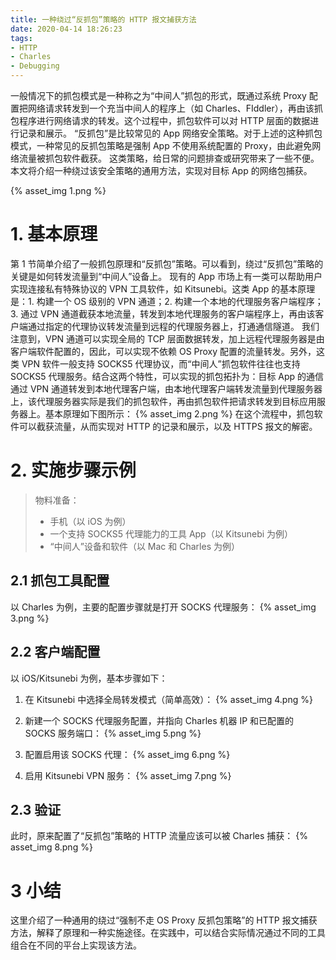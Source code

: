 ```yaml
---
title: 一种绕过“反抓包”策略的 HTTP 报文捕获方法
date: 2020-04-14 18:26:23
tags:
- HTTP
- Charles
- Debugging
---
```


一般情况下的抓包模式是一种称之为“中间人”抓包的形式，既通过系统 Proxy 配置把网络请求转发到一个充当中间人的程序上（如 Charles、FIddler），再由该抓包程序进行网络请求的转发。这个过程中，抓包软件可以对 HTTP 层面的数据进行记录和展示。
“反抓包”是比较常见的 App 网络安全策略。对于上述的这种抓包模式，一种常见的反抓包策略是强制 App 不使用系统配置的 Proxy，由此避免网络流量被抓包软件截获。
这类策略，给日常的问题排查或研究带来了一些不便。本文将介绍一种绕过该安全策略的通用方法，实现对目标 App 的网络包捕获。
<!--more-->
{% asset_img 1.png %}


# 1. 基本原理
第 1 节简单介绍了一般抓包原理和“反抓包”策略。可以看到，绕过“反抓包”策略的关键是如何转发流量到“中间人”设备上。
现有的 App 市场上有一类可以帮助用户实现连接私有特殊协议的 VPN 工具软件，如 Kitsunebi。这类 App 的基本原理是：1. 构建一个 OS 级别的 VPN 通道；2. 构建一个本地的代理服务客户端程序；3. 通过 VPN 通道截获本地流量，转发到本地代理服务的客户端程序上，再由该客户端通过指定的代理协议转发流量到远程的代理服务器上，打通通信隧道。
我们注意到，VPN 通道可以实现全局的 TCP 层面数据转发，加上远程代理服务器是由客户端软件配置的，因此，可以实现不依赖 OS Proxy 配置的流量转发。另外，这类 VPN 软件一般支持 SOCKS5 代理协议，而“中间人”抓包软件往往也支持 SOCKS5 代理服务。结合这两个特性，可以实现的抓包拓扑为：目标 App 的通信通过 VPN 通道转发到本地代理客户端，由本地代理客户端转发流量到代理服务器上，该代理服务器实际是我们的抓包软件，再由抓包软件把请求转发到目标应用服务器上。基本原理如下图所示：
{% asset_img 2.png %}
在这个流程中，抓包软件可以截获流量，从而实现对 HTTP 的记录和展示，以及 HTTPS 报文的解密。

# 2. 实施步骤示例
> 物料准备：
> - 手机（以 iOS 为例）
> - 一个支持 SOCKS5 代理能力的工具 App（以 Kitsunebi 为例）
> - “中间人”设备和软件（以 Mac 和 Charles 为例）

## 2.1 抓包工具配置
以 Charles 为例，主要的配置步骤就是打开 SOCKS 代理服务：
{% asset_img 3.png %}

## 2.2 客户端配置
以 iOS/Kitsunebi 为例，基本步骤如下：
1. 在 Kitsunebi 中选择全局转发模式（简单高效）：
{% asset_img 4.png %}

2. 新建一个 SOCKS 代理服务配置，并指向 Charles 机器 IP 和已配置的 SOCKS 服务端口：
{% asset_img 5.png %}

3. 配置启用该 SOCKS 代理：
{% asset_img 6.png %}

4. 启用 Kitsunebi VPN 服务：
{% asset_img 7.png %}

## 2.3 验证
此时，原来配置了“反抓包”策略的 HTTP 流量应该可以被 Charles 捕获：
{% asset_img 8.png %}

# 3 小结
这里介绍了一种通用的绕过“强制不走 OS Proxy 反抓包策略”的 HTTP 报文捕获方法，解释了原理和一种实施途径。在实践中，可以结合实际情况通过不同的工具组合在不同的平台上实现该方法。